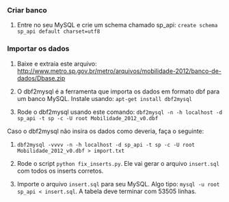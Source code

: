 ### Criar banco

1. Entre no seu MySQL e crie um schema chamado sp_api: `create schema sp_api default charset=utf8`

### Importar os dados

1. Baixe e extraia este arquivo: http://www.metro.sp.gov.br/metro/arquivos/mobilidade-2012/banco-de-dados/Dbase.zip

2. O dbf2mysql é a ferramenta que importa os dados em formato dbf para um banco MySQL. Instale usando: `apt-get install dbf2mysql`

3. Rode o dbf2mysql usando este comando: `dbf2mysql -n -h localhost -d sp_api -t sp -c -U root Mobilidade_2012_v0.dbf`

Caso o dbf2mysql não insira os dados como deveria, faça o seguinte:

1. `dbf2mysql -vvvv -n -h localhost -d sp_api -t sp -c -U root Mobilidade_2012_v0.dbf > import.txt`

2. Rode o script `python fix_inserts.py`. Ele vai gerar o arquivo `insert.sql` com todos os inserts corretos.

3. Importe o arquivo `insert.sql` para seu MySQL. Algo tipo: `mysql -u root sp_api < insert.sql`. A tabela deve terminar com 53505 linhas.
